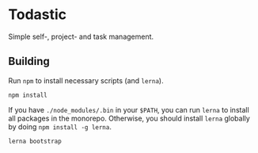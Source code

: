 # Todastic

Simple self-, project- and task management.

## Building

Run `npm` to install necessary scripts (and `lerna`).

```
npm install
```

If you have `./node_modules/.bin` in your `$PATH`, you can run `lerna` to install all packages in the monorepo.
Otherwise, you should install `lerna` globally by doing `npm install -g lerna`.

```
lerna bootstrap
```
